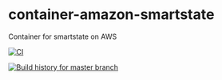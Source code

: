 # container-amazon-smartstate
Container for smartstate on AWS

[![CI](https://github.com/ManageIQ/container-amazon-smartstate/actions/workflows/ci.yaml/badge.svg)](https://github.com/ManageIQ/container-amazon-smartstate/actions/workflows/ci.yaml)

[![Build history for master branch](https://buildstats.info/github/chart/ManageIQ/container-amazon-smartstate?branch=master&buildCount=50&includeBuildsFromPullRequest=false&showstats=false)](https://github.com/ManageIQ/container-amazon-smartstate/actions?query=branch%3Amaster)
